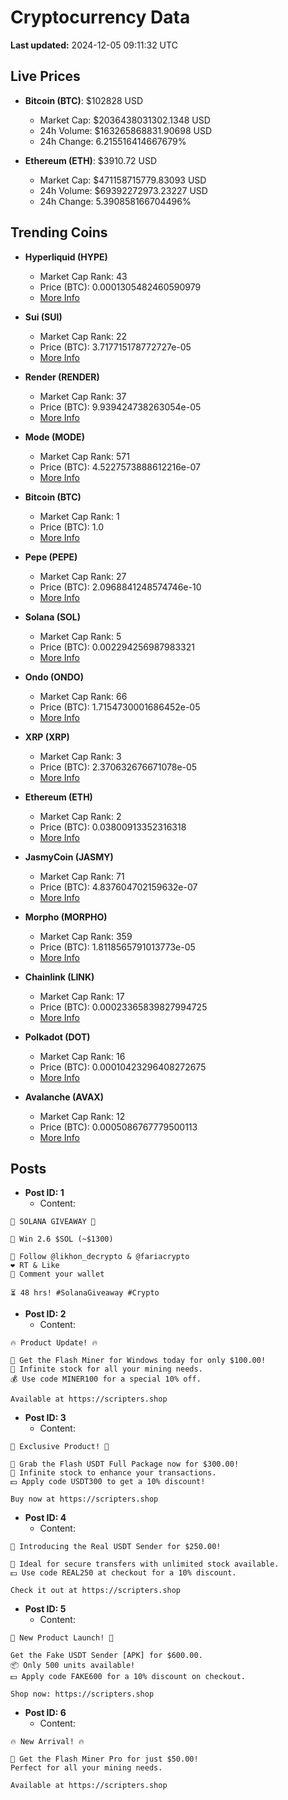 # Cryptocurrency Data

**Last updated:** 2024-12-05 09:11:32 UTC

## Live Prices
- **Bitcoin (BTC)**: $102828 USD
  - Market Cap: $2036438031302.1348 USD
  - 24h Volume: $163265868831.90698 USD
  - 24h Change: 6.215516414667679%

- **Ethereum (ETH)**: $3910.72 USD
  - Market Cap: $471158715779.83093 USD
  - 24h Volume: $69392272973.23227 USD
  - 24h Change: 5.390858166704496%

## Trending Coins
- **Hyperliquid (HYPE)**
  - Market Cap Rank: 43
  - Price (BTC): 0.0001305482460590979
  - [More Info](https://www.coingecko.com/en/coins/hyperliquid)

- **Sui (SUI)**
  - Market Cap Rank: 22
  - Price (BTC): 3.717715178772727e-05
  - [More Info](https://www.coingecko.com/en/coins/sui)

- **Render (RENDER)**
  - Market Cap Rank: 37
  - Price (BTC): 9.939424738263054e-05
  - [More Info](https://www.coingecko.com/en/coins/render)

- **Mode (MODE)**
  - Market Cap Rank: 571
  - Price (BTC): 4.5227573888612216e-07
  - [More Info](https://www.coingecko.com/en/coins/mode)

- **Bitcoin (BTC)**
  - Market Cap Rank: 1
  - Price (BTC): 1.0
  - [More Info](https://www.coingecko.com/en/coins/bitcoin)

- **Pepe (PEPE)**
  - Market Cap Rank: 27
  - Price (BTC): 2.0968841248574746e-10
  - [More Info](https://www.coingecko.com/en/coins/pepe)

- **Solana (SOL)**
  - Market Cap Rank: 5
  - Price (BTC): 0.002294256987983321
  - [More Info](https://www.coingecko.com/en/coins/solana)

- **Ondo (ONDO)**
  - Market Cap Rank: 66
  - Price (BTC): 1.7154730001686452e-05
  - [More Info](https://www.coingecko.com/en/coins/ondo)

- **XRP (XRP)**
  - Market Cap Rank: 3
  - Price (BTC): 2.370632676671078e-05
  - [More Info](https://www.coingecko.com/en/coins/xrp)

- **Ethereum (ETH)**
  - Market Cap Rank: 2
  - Price (BTC): 0.03800913352316318
  - [More Info](https://www.coingecko.com/en/coins/ethereum)

- **JasmyCoin (JASMY)**
  - Market Cap Rank: 71
  - Price (BTC): 4.837604702159632e-07
  - [More Info](https://www.coingecko.com/en/coins/jasmycoin)

- **Morpho (MORPHO)**
  - Market Cap Rank: 359
  - Price (BTC): 1.8118565791013773e-05
  - [More Info](https://www.coingecko.com/en/coins/morpho)

- **Chainlink (LINK)**
  - Market Cap Rank: 17
  - Price (BTC): 0.00023365839827994725
  - [More Info](https://www.coingecko.com/en/coins/chainlink)

- **Polkadot (DOT)**
  - Market Cap Rank: 16
  - Price (BTC): 0.00010423296408272675
  - [More Info](https://www.coingecko.com/en/coins/polkadot)

- **Avalanche (AVAX)**
  - Market Cap Rank: 12
  - Price (BTC): 0.0005086767779500113
  - [More Info](https://www.coingecko.com/en/coins/avalanche)

## Posts
- **Post ID: 1**
  - Content:
```
🚀 SOLANA GIVEAWAY 🚀

🎁 Win 2.6 $SOL (~$1300)

🤝 Follow @likhon_decrypto & @fariacrypto
❤️ RT & Like
💬 Comment your wallet

⏳ 48 hrs! #SolanaGiveaway #Crypto
```

- **Post ID: 2**
  - Content:
```
🔥 Product Update! 🔥

🚀 Get the Flash Miner for Windows today for only $100.00!
🔋 Infinite stock for all your mining needs.
💰 Use code MINER100 for a special 10% off.

Available at https://scripters.shop
```

- **Post ID: 3**
  - Content:
```
🎁 Exclusive Product! 🎁

💸 Grab the Flash USDT Full Package now for $300.00!
🎉 Infinite stock to enhance your transactions.
💵 Apply code USDT300 to get a 10% discount!

Buy now at https://scripters.shop
```

- **Post ID: 4**
  - Content:
```
💎 Introducing the Real USDT Sender for $250.00!

💼 Ideal for secure transfers with unlimited stock available.
💵 Use code REAL250 at checkout for a 10% discount.

Check it out at https://scripters.shop
```

- **Post ID: 5**
  - Content:
```
🚀 New Product Launch! 🚀

Get the Fake USDT Sender [APK] for $600.00.
📦 Only 500 units available!
💵 Apply code FAKE600 for a 10% discount on checkout.

Shop now: https://scripters.shop
```

- **Post ID: 6**
  - Content:
```
🔥 New Arrival! 🔥

💸 Get the Flash Miner Pro for just $50.00!
Perfect for all your mining needs.

Available at https://scripters.shop
```

